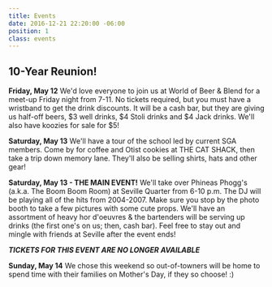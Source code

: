 ```yaml
---
title: Events
date: 2016-12-21 22:20:00 -06:00
position: 1
class: events
---
```


## 10-Year Reunion!

**Friday, May 12**
We'd love everyone to join us at World of Beer & Blend for a meet-up Friday night from 7-11. No tickets required, but you must have a wristband to get the drink discounts. It will be a cash bar, but they are giving us half-off beers, $3 well drinks, $4 Stoli drinks and $4 Jack drinks. We'll also have koozies for sale for $5!

**Saturday, May 13**
We'll have a tour of the school led by current SGA members. Come by for coffee and Otist cookies at THE CAT SHACK, then take a trip down memory lane. They'll also be selling shirts, hats and other gear!

**Saturday, May 13 - THE MAIN EVENT!**
We'll take over Phineas Phogg's (a.k.a. The Boom Boom Room) at Seville Quarter from 6-10 p.m. The DJ will be playing all of the hits from 2004-2007. Make sure you stop by the photo booth to take a few pictures with some cute props. We'll have an assortment of heavy hor d'oeuvres & the bartenders will be serving up drinks (the first one's on us; then, cash bar). Feel free to stay out and mingle with friends at Seville after the event ends! 

*******TICKETS FOR THIS EVENT ARE NO LONGER AVAILABLE*******

**Sunday, May 14**
We chose this weekend so out-of-towners will be home to spend time with their families on Mother's Day, if they so choose! :)